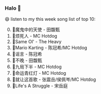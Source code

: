 

### Halo 👋

😄 listen to my this week song list of top 10:

0. 🌈魔鬼中的天使 - 田馥甄
1. 🌈烦死人 - MC Hotdog
2. 🌈Same Ol' - The Heavy
3. 🌈Mario Karting - 陈冠希/MC Hotdog
4. 🌈谣言 - 陈冠希
5. 🌈不晚 - 田馥甄
6. 🌈九局下半 - MC Hotdog
7. 🌈命运青红灯 - MC Hotdog
8. 🌈就让这首歌 - 张震岳/侯佩岑/MC Hotdog
9. 🌈Life's A Struggle - 宋岳庭

